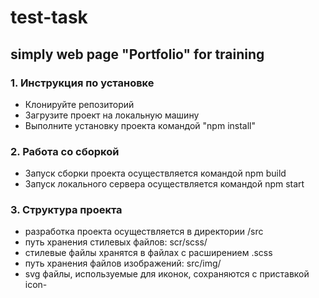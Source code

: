 # test-task
## simply web page "Portfolio" for training

### 1. Инструкция по установке
- Клонируйте репозиторий
- Загрузите проект на локальную машину
- Выполните установку проекта командой "npm install"

### 2. Работа со сборкой
- Запуск сборки проекта осуществляется командой npm build
- Запуск локального сервера осуществляется командой npm start

### 3. Структура проекта
- разработка проекта осуществляется в директории /src
- путь хранения стилевых файлов: scr/scss/
- стилевые файлы хранятся в файлах с расширением .scss
- путь хранения файлов изображений: src/img/
- svg файлы, используемые для иконок, сохраняются с приставкой icon-
